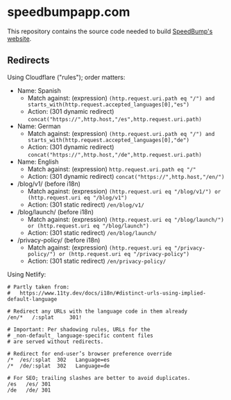 # speedbumpapp.com

This repository contains the source code needed to build [SpeedBump's website](https://speedbumpapp.com).

## Redirects

Using Cloudflare ("rules"); order matters:

* Name: Spanish
  * Match against: (expression) `(http.request.uri.path eq "/") and starts_with(http.request.accepted_languages[0],"es")`
  * Action: (301 dynamic redirect) `concat("https://",http.host,"/es",http.request.uri.path)`
* Name: German
  * Match against: (expression) `(http.request.uri.path eq "/") and starts_with(http.request.accepted_languages[0],"de")`
  * Action: (301 dynamic redirect) `concat("https://",http.host,"/de",http.request.uri.path)`
* Name: English
  * Match against: (expression) `http.request.uri.path eq "/"`
  * Action: (301 dynamic redirect) `concat("https://",http.host,"/en/")`
* /blog/v1/ (before i18n)
  * Match against: (expression) `(http.request.uri eq "/blog/v1/") or (http.request.uri eq "/blog/v1")`
  * Action: (301 static redirect) `/en/blog/v1/`
* /blog/launch/ (before i18n)
  * Match against: (expression) `(http.request.uri eq "/blog/launch/") or (http.request.uri eq "/blog/launch")`
  * Action: (301 static redirect) `/en/blog/launch/`
* /privacy-policy/ (before i18n)
  * Match against: (expression) `(http.request.uri eq "/privacy-policy/") or (http.request.uri eq "/privacy-policy")`
  * Action: (301 static redirect) `/en/privacy-policy/`

Using Netlify:

```
# Partly taken from:
#   https://www.11ty.dev/docs/i18n/#distinct-urls-using-implied-default-language

# Redirect any URLs with the language code in them already
/en/*   /:splat     301!

# Important: Per shadowing rules, URLs for the
# _non-default_ language-specific content files
# are served without redirects.

# Redirect for end-user’s browser preference override
/*  /es/:splat  302   Language=es
/*  /de/:splat  302   Language=de

# For SEO; trailing slashes are better to avoid duplicates.
/es   /es/ 301
/de   /de/ 301
```
